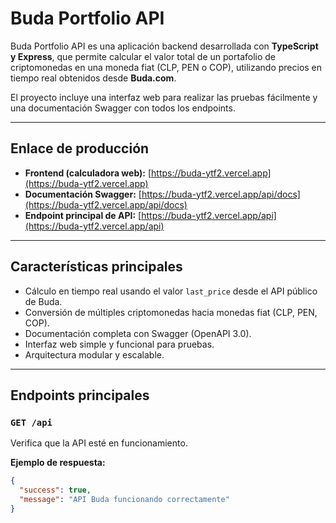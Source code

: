 # Buda Portfolio API

Buda Portfolio API es una aplicación backend desarrollada con **TypeScript y Express**, que permite calcular el valor total de un portafolio de criptomonedas en una moneda fiat (CLP, PEN o COP), utilizando precios en tiempo real obtenidos desde **Buda.com**.

El proyecto incluye una interfaz web para realizar las pruebas fácilmente y una documentación Swagger con todos los endpoints.

---

## Enlace de producción

- **Frontend (calculadora web):** [https://buda-ytf2.vercel.app](https://buda-ytf2.vercel.app)  
- **Documentación Swagger:** [https://buda-ytf2.vercel.app/api/docs](https://buda-ytf2.vercel.app/api/docs)  
- **Endpoint principal de API:** [https://buda-ytf2.vercel.app/api](https://buda-ytf2.vercel.app/api)

---

## Características principales

- Cálculo en tiempo real usando el valor `last_price` desde el API público de Buda.
- Conversión de múltiples criptomonedas hacia monedas fiat (CLP, PEN, COP).
- Documentación completa con Swagger (OpenAPI 3.0).
- Interfaz web simple y funcional para pruebas.
- Arquitectura modular y escalable.

---

## Endpoints principales

### `GET /api`
Verifica que la API esté en funcionamiento.

**Ejemplo de respuesta:**
```json
{
  "success": true,
  "message": "API Buda funcionando correctamente"
}
